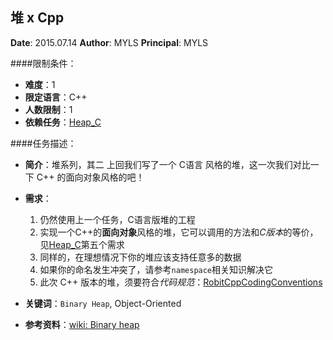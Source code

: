 堆 x Cpp
---

**Date**: 2015.07.14
**Author**: MYLS
**Principal**: MYLS

####限制条件：

 - **难度**：1
 - **限定语言**：C++
 - **人数限制**：1
 - **依赖任务**：[Heap_C](Heap_C.md)

####任务描述：

 - **简介**：堆系列，其二
上回我们写了一个 C语言 风格的堆，这一次我们对比一下 C++ 的面向对象风格的吧！

 - **需求**：
    1. 仍然使用上一个任务，C语言版堆的工程
    2. 实现一个C++的**面向对象**风格的堆，它可以调用的方法和*C版本*的等价，见[Heap_C](Heap_C.md)第五个需求
    3. 同样的，在理想情况下你的堆应该支持任意多的数据
    4. 如果你的命名发生冲突了，请参考`namespace`相关知识解决它
    5. 此次 C++ 版本的堆，须要符合*代码规范*：[RobitCppCodingConventions](ref/RobitCppCodingConventions.md)

 - **关键词**：`Binary Heap`, Object-Oriented
 - **参考资料**：[wiki: Binary heap](https://en.wikipedia.org/wiki/Binary_heap)
